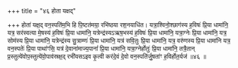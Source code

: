 +++
title = "४६ होता यक्षद्"

+++
होता॑ यक्ष॒द् वन॒स्पति॑म॒भि हि पि॒ष्टत॑मया॒ रभि॑ष्ठया रश॒नयाधि॑त। यत्रा॒श्विनो॒श्छाग॑स्य ह॒विषः॑ प्रि॒या धामा॑नि॒ यत्र॒ सर॑स्वत्या मे॒षस्य॑ ह॒विषः॑ प्रि॒या धामा॑नि॒ यत्रेन्द्र॑स्यऽऋष॒भस्य॑ ह॒विषः॑ प्रि॒या धामा॑नि॒ यत्रा॒ग्नेः प्रि॒या धामा॑नि॒ यत्र॒ सोम॑स्य प्रि॒या धामा॑नि॒ यत्रेन्द्र॑स्य सु॒त्राम्णः॑ प्रि॒या धामा॑नि॒ यत्र॑ सवि॒तुः प्रि॒या धामा॑नि॒ यत्र॒ वरु॑णस्य प्रि॒या धामा॑नि यत्र॒ वन॒स्पतेः॑ प्रि॒या पाथा॑ꣳसि॒ यत्र॑ दे॒वाना॑माज्य॒पानां॑ प्रि॒या धामा॑नि॒ यत्रा॒ग्नेर्होतुः॑ प्रि॒या धामा॑नि॒ तत्रै॒तान् प्र॒स्तुत्ये॑वोप॒स्तुत्ये॑वो॒पाव॑स्रक्ष॒द् रभी॑यसऽइव कृ॒त्वी कर॑दे॒वं दे॒वो वन॒स्पति॑र्जु॒षता॑ꣳ ह॒विर्होत॒र्यज॑ ॥४६ ॥